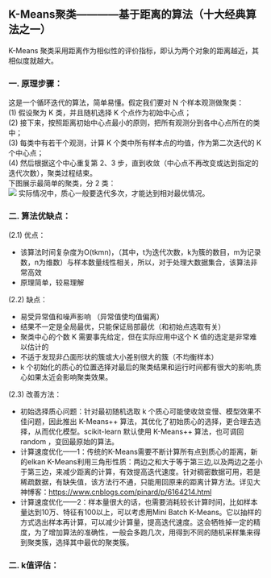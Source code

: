 ## K-Means聚类————基于距离的算法（十大经典算法之一）
K-Means 聚类采用距离作为相似性的评价指标，即认为两个对象的距离越近，其相似度就越大。
### 一. 原理步骤：  
这是一个循环迭代的算法，简单易懂。假定我们要对 N 个样本观测做聚类：  
(1) 假设聚为 K 类，并且随机选择 K 个点作为初始中心点；  
(2) 接下来，按照距离初始中心点最小的原则，把所有观测分到各中心点所在的类中；  
(3) 每类中有若干个观测，计算 K 个类中所有样本点的均值，作为第二次迭代的 K 个中心点；  
(4) 然后根据这个中心重复第 2、3 步，直到收敛（中心点不再改变或达到指定的迭代次数），聚类过程结束。  
下图展示最简单的聚类，分 2 类：  
![](https://ftp.bmp.ovh/imgs/2020/12/12cb6a37de432746.png)
实际情况中，质心一般要迭代多次，才能达到相对最优情况。
>
### 二. 算法优缺点：
(2.1) 优点：  
- 该算法时间复杂度为O(tkmn)，（其中，t为迭代次数，k为簇的数目，m为记录数，n为维数）与样本数量线性相关，所以，对于处理大数据集合，该算法非常高效    
- 原理简单，较易理解    
>
(2.2) 缺点：  
- 易受异常值和噪声影响 （异常值使均值偏离）   
- 结果不一定是全局最优，只能保证局部最优（和初始点选取有关）
- 聚类中心的个数 K 需要事先给定，但在实际应用中这个 K 值的选定是非常难以估计的
- 不适于发现非凸面形状的簇或大小差别很大的簇（不均衡样本）
- k 个初始化的质心的位置选择对最后的聚类结果和运行时间都有很大的影响,质心如果太近会影响聚类效果。
>
(2.3) 改善方法：  
- 初始选择质心问题：针对最初随机选取 k 个质心可能使收敛变慢、模型效果不佳问题，因此推出 K-Means++ 算法，其优化了初始质心的选择，更合理去选择，从而优化模型。scikit-learn 默认使用 K-Means++ 算法，也可调回 random ，变回最原始的算法。
- 计算速度优化——1：传统的K-Means需要不断计算所有点到质心的距离，新的elkan K-Means利用三角形性质：两边之和大于等于第三边,以及两边之差小于第三边，来减少距离的计算，有效提高迭代速度。针对稠密数据可用，若是稀疏数据，有缺失值，该方法行不通，只能用回原来的距离计算方法。详见大神博客：https://www.cnblogs.com/pinard/p/6164214.html
- 计算速度优化——2：样本量很大的话，也需要消耗较长计算时间，比如样本量达到10万、特征有100以上，可以考虑用Mini Batch K-Means。它以抽样的方式选出样本再计算，可以减少计算量，提高迭代速度。这会牺牲掉一定的精度，为了增加算法的准确性，一般会多跑几次，用得到不同的随机采样集来得到聚类簇，选择其中最优的聚类簇。
>
### 二. k值评估：








